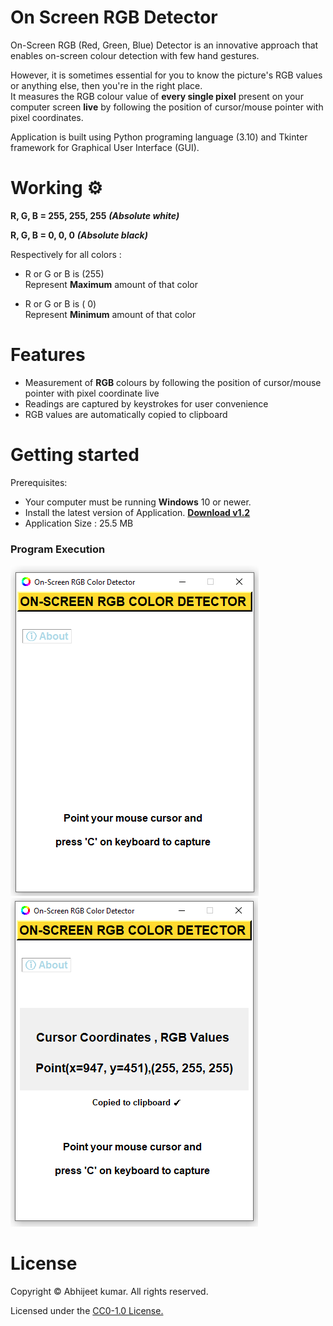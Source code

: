 # On Screen RGB Detector
On-Screen RGB (Red, Green, Blue) Detector is an innovative approach that enables on-screen colour detection with few hand gestures.

However, it is sometimes essential for you to know the picture's RGB values or anything else, then you're in the right place. <br/>
It measures the RGB colour value of **every single pixel** present on your computer screen **live** by following the position of cursor/mouse pointer with pixel coordinates.<br/>

Application is built using Python programing language (3.10) and Tkinter framework for Graphical User Interface (GUI).


# Working ⚙️

**R, G, B = 255, 255, 255**  ***(Absolute white)***</br>

**R, G, B =    0,    0,    0**  ***(Absolute black)***</br>

Respectively for all colors :
* R or G or B is (255)</br>
Represent **Maximum** amount of that color</br>

* R or G or B is (  0)</br>
 Represent **Minimum** amount of that color</br>


# Features
* Measurement of **RGB** colours by following the position of cursor/mouse pointer with pixel coordinate live
* Readings are captured by keystrokes for user convenience
* RGB values are automatically copied to clipboard

# Getting started
Prerequisites:

* Your computer must be running **Windows** 10 or newer.
* Install the latest version of Application. **[Download v1.2](https://github.com/4BH1J337/On-Screen-RGB-Detector/releases/download/v1.2/On-Screen.RGB.Detector_setup.exe)**
* Application Size : 25.5 MB

### Program Execution 


![Running](Images/opening.png)
![input-output](Images/captured-value.png)
#
# License

Copyright © Abhijeet kumar. All rights reserved.

Licensed under the [CC0-1.0 License.](LICENSE)
